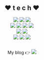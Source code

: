 <div align="center">
  
  <h2>❤ t e c h ❤</h2>
  <img src="https://img.shields.io/badge/Java-007396?style=flat&logo=Java&logoColor=white"/> <img src="https://img.shields.io/badge/Python-3776AB?style=flat&logo=Python&logoColor=white"/> <img src="https://img.shields.io/badge/C-A8B9CC?style=flat&logo=C&logoColor=black"/> <br>
  <img src="https://img.shields.io/badge/HTML-E34F26?style=flat&logo=HTML5&logoColor=white"/> <img src="https://img.shields.io/badge/CSS-1572B6?style=flat&logo=CSS3&logoColor=white"/> <img src="https://img.shields.io/badge/JSP-007396?style=flat&logo=Java&logoColor=white"/> <img src="https://img.shields.io/badge/JavaScript-F7DF1E?style=flat&logo=Java&logoColor=black"/> <br>
  <img src="https://img.shields.io/badge/Oracle DB-F80000?style=flat&logo=Oracle&logoColor=white"/> <img src="https://img.shields.io/badge/MySQL-4479A1?style=flat&logo=MySQL&logoColor=black"/> <br>
  <img src="https://img.shields.io/badge/Android-3DDC84?style=flat&logo=Android&logoColor=white"/> <img src="https://img.shields.io/badge/Unity-000000?style=flat&logo=Unity&logoColor=white"/> <img src="https://img.shields.io/badge/Spring Boot-6DB33F?style=flat&logo=Spring&logoColor=white"/>
</div>

<div align="center">
  <h2></h2>
  My blog 👉 <a href="link=https://blog.naver.com/ehqt_15"><img src="https://img.shields.io/badge/-Naver%20Blog-brightgreen"></a>
</div>

<!--
**askges20/askges20** is a ✨ _special_ ✨ repository because its `README.md` (this file) appears on your GitHub profile.

Here are some ideas to get you started:

- 🔭 I’m currently working on ...
- 🌱 I’m currently learning ...
- 👯 I’m looking to collaborate on ...
- 🤔 I’m looking for help with ...
- 💬 Ask me about ...
- 📫 How to reach me: ...
- 😄 Pronouns: ...
- ⚡ Fun fact: ...
-->
